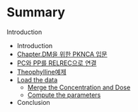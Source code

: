 # Summary

Introduction

* Introduction
* [Chapter.DM을 위한 PKNCA 입문](README.md)
* [PC와 PP를 RELREC으로 연결](computing_nca_parameters_for_theophylline/pcc640_pp_b97crelrec_c73c_b85c_c5f0_acb0.md)
* [Theophylline예제](computing_nca_parameters_for_theophylline/README.md)
* [Load the data](load_the_data.md)
  * [Merge the Concentration and Dose](merge_the_concentration_and_dose.md)
  * [Compute the parameters](compute_the_parameters.md)
* Conclusion